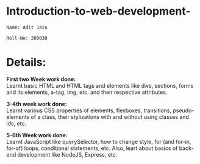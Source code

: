 # Introduction-to-web-development-
```
Name: Adit Jain

Roll-No: 200038
```

# Details:

<b>First two Week work done:</b>
<br>Learnt basic HTML and HTML tags and elements like divs, sections, forms and its elements, a-tag, img, etc. and their respective attributes.

<b>3-4th week work done:</b>
<br>Learnt various CSS properties of elements, flexboxes, transitions, pseudo-elements of a class, their stylizations with and without using classes and ids, etc.

<b>5-6th Week work done:</b>
<br>Learnt JavaScript like querySelector, how to change style, for (and for-in, for-of) loops, conditional statements, etc. Also, leart about basics of back-end development like NodeJS, Express, etc.